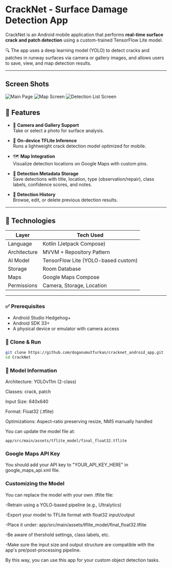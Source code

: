 # CrackNet - Surface Damage Detection App

CrackNet is an Android mobile application that performs **real-time surface crack and patch detection** using a custom-trained TensorFlow Lite model.

🔍 The app uses a deep learning model (YOLO) to detect cracks and patches in runway surfaces via camera or gallery images, and allows users to save, view, and map detection results.

---

## Screen Shots

![Main Page](https://imgur.com/fNY3IUi.png)
![Map Screen](https://imgur.com/uneVqwN.png)
![Detection List Screen](https://imgur.com/N4ayj9u.png)

## 📱 Features

- 📸 **Camera and Gallery Support**  
  Take or select a photo for surface analysis.

- 🧠 **On-device TFLite Inference**  
  Runs a lightweight crack detection model optimized for mobile.

- 🗺️ **Map Integration**  
  Visualize detection locations on Google Maps with custom pins.

- 📝 **Detection Metadata Storage**  
  Save detections with title, location, type (observation/repair), class labels, confidence scores, and notes.

- 🧾 **Detection History**  
  Browse, edit, or delete previous detection results.

---

## 🔧 Technologies

| Layer        | Tech Used                            |
|-------------|---------------------------------------|
| Language     | Kotlin (Jetpack Compose)              |
| Architecture | MVVM + Repository Pattern             |
| AI Model     | TensorFlow Lite (YOLO-based custom)   |
| Storage      | Room Database                         |
| Maps         | Google Maps Compose                   |
| Permissions  | Camera, Storage, Location             |

---


### ✅ Prerequisites

- Android Studio Hedgehog+
- Android SDK 33+
- A physical device or emulator with camera access

### 🚀 Clone & Run

```bash
git clone https://github.com/doganumutfurkan/cracknet_android_app.git
cd CrackNet
```

### 🧠 Model Information

Architecture: YOLOv11m (2-class)

Classes: crack, patch

Input Size: 640x640

Format: Float32 (.tflite)

Optimizations: Aspect-ratio preserving resize, NMS manually handled

You can update the model file at:
```
app/src/main/assets/tflite_model/final_float32.tflite
```

### Google Maps API Key

You should add your API key to "YOUR_API_KEY_HERE" in google_maps_api.xml file.

### Customizing the Model
You can replace the model with your own .tflite file:

-Retrain using a YOLO-based pipeline (e.g., Ultralytics)

-Export your model to TFLite format with float32 input/output

-Place it under: app/src/main/assets/tflite_model/final_float32.tflite

-Be aware of thershold settings, class labels, etc.

-Make sure the input size and output structure are compatible with the app's pre/post-processing pipeline.

By this way, you can use this app for your custom object detection tasks.
